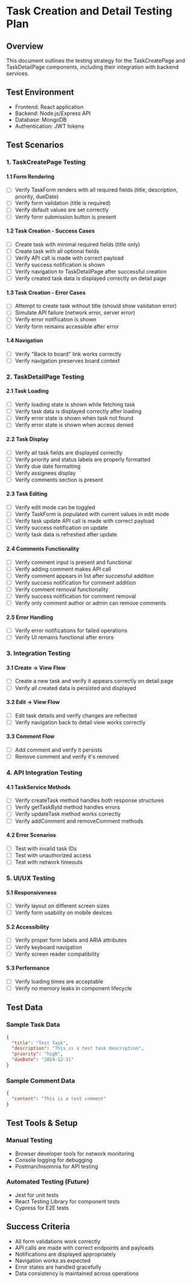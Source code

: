 # Task Creation and Detail Testing Plan

## Overview
This document outlines the testing strategy for the TaskCreatePage and TaskDetailPage components, including their integration with backend services.

## Test Environment
- Frontend: React application
- Backend: Node.js/Express API
- Database: MongoDB
- Authentication: JWT tokens

## Test Scenarios

### 1. TaskCreatePage Testing

#### 1.1 Form Rendering
- [ ] Verify TaskForm renders with all required fields (title, description, priority, dueDate)
- [ ] Verify form validation (title is required)
- [ ] Verify default values are set correctly
- [ ] Verify form submission button is present

#### 1.2 Task Creation - Success Cases
- [ ] Create task with minimal required fields (title only)
- [ ] Create task with all optional fields
- [ ] Verify API call is made with correct payload
- [ ] Verify success notification is shown
- [ ] Verify navigation to TaskDetailPage after successful creation
- [ ] Verify created task data is displayed correctly on detail page

#### 1.3 Task Creation - Error Cases
- [ ] Attempt to create task without title (should show validation error)
- [ ] Simulate API failure (network error, server error)
- [ ] Verify error notification is shown
- [ ] Verify form remains accessible after error

#### 1.4 Navigation
- [ ] Verify "Back to board" link works correctly
- [ ] Verify navigation preserves board context

### 2. TaskDetailPage Testing

#### 2.1 Task Loading
- [ ] Verify loading state is shown while fetching task
- [ ] Verify task data is displayed correctly after loading
- [ ] Verify error state is shown when task not found
- [ ] Verify error state is shown when access denied

#### 2.2 Task Display
- [ ] Verify all task fields are displayed correctly
- [ ] Verify priority and status labels are properly formatted
- [ ] Verify due date formatting
- [ ] Verify assignees display
- [ ] Verify comments section is present

#### 2.3 Task Editing
- [ ] Verify edit mode can be toggled
- [ ] Verify TaskForm is populated with current values in edit mode
- [ ] Verify task update API call is made with correct payload
- [ ] Verify success notification on update
- [ ] Verify task data is refreshed after update

#### 2.4 Comments Functionality
- [ ] Verify comment input is present and functional
- [ ] Verify adding comment makes API call
- [ ] Verify comment appears in list after successful addition
- [ ] Verify success notification for comment addition
- [ ] Verify comment removal functionality
- [ ] Verify success notification for comment removal
- [ ] Verify only comment author or admin can remove comments

#### 2.5 Error Handling
- [ ] Verify error notifications for failed operations
- [ ] Verify UI remains functional after errors

### 3. Integration Testing

#### 3.1 Create → View Flow
- [ ] Create a new task and verify it appears correctly on detail page
- [ ] Verify all created data is persisted and displayed

#### 3.2 Edit → View Flow
- [ ] Edit task details and verify changes are reflected
- [ ] Verify navigation back to detail view works correctly

#### 3.3 Comment Flow
- [ ] Add comment and verify it persists
- [ ] Remove comment and verify it's removed

### 4. API Integration Testing

#### 4.1 TaskService Methods
- [ ] Verify createTask method handles both response structures
- [ ] Verify getTaskById method handles errors
- [ ] Verify updateTask method works correctly
- [ ] Verify addComment and removeComment methods

#### 4.2 Error Scenarios
- [ ] Test with invalid task IDs
- [ ] Test with unauthorized access
- [ ] Test with network timeouts

### 5. UI/UX Testing

#### 5.1 Responsiveness
- [ ] Verify layout on different screen sizes
- [ ] Verify form usability on mobile devices

#### 5.2 Accessibility
- [ ] Verify proper form labels and ARIA attributes
- [ ] Verify keyboard navigation
- [ ] Verify screen reader compatibility

#### 5.3 Performance
- [ ] Verify loading times are acceptable
- [ ] Verify no memory leaks in component lifecycle

## Test Data

### Sample Task Data
```json
{
  "title": "Test Task",
  "description": "This is a test task description",
  "priority": "high",
  "dueDate": "2024-12-31"
}
```

### Sample Comment Data
```json
{
  "content": "This is a test comment"
}
```

## Test Tools & Setup

### Manual Testing
- Browser developer tools for network monitoring
- Console logging for debugging
- Postman/Insomnia for API testing

### Automated Testing (Future)
- Jest for unit tests
- React Testing Library for component tests
- Cypress for E2E tests

## Success Criteria
- All form validations work correctly
- API calls are made with correct endpoints and payloads
- Notifications are displayed appropriately
- Navigation works as expected
- Error states are handled gracefully
- Data consistency is maintained across operations
